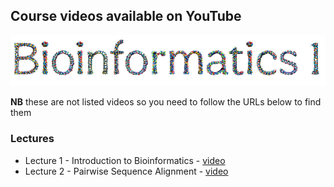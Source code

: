 ## Course videos available on YouTube

![image](../resources/bio1_header.png)

**NB** these are not listed videos so you need to follow the URLs below to find them

### Lectures
- Lecture 1 - Introduction to Bioinformatics - [video](https://youtu.be/eDrC0fIhVLI)
- Lecture 2 - Pairwise Sequence Alignment - [video](https://youtu.be/Tn9IsYOz3ws)
